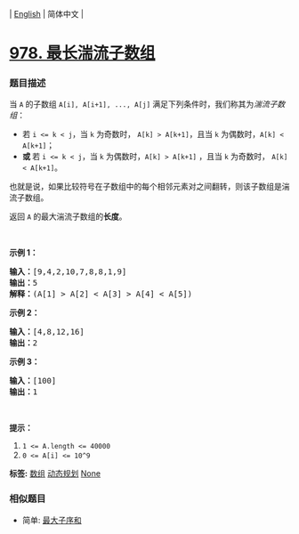 | [English](README_EN.md) | 简体中文 |

# [978. 最长湍流子数组](https://leetcode-cn.com/problems/longest-turbulent-subarray)
 ### 题目描述
<p>当 <code>A</code>&nbsp;的子数组&nbsp;<code>A[i], A[i+1], ..., A[j]</code>&nbsp;满足下列条件时，我们称其为<em>湍流子数组</em>：</p>

<ul>
	<li>若&nbsp;<code>i &lt;= k &lt; j</code>，当 <code>k</code>&nbsp;为奇数时，&nbsp;<code>A[k] &gt; A[k+1]</code>，且当 <code>k</code> 为偶数时，<code>A[k] &lt; A[k+1]</code>；</li>
	<li><strong>或 </strong>若&nbsp;<code>i &lt;= k &lt; j</code>，当 <code>k</code> 为偶数时，<code>A[k] &gt; A[k+1]</code>&nbsp;，且当 <code>k</code>&nbsp;为奇数时，&nbsp;<code>A[k] &lt; A[k+1]</code>。</li>
</ul>

<p>也就是说，如果比较符号在子数组中的每个相邻元素对之间翻转，则该子数组是湍流子数组。</p>

<p>返回 <code>A</code> 的最大湍流子数组的<strong>长度</strong>。</p>

<p>&nbsp;</p>

<p><strong>示例 1：</strong></p>

<pre><strong>输入：</strong>[9,4,2,10,7,8,8,1,9]
<strong>输出：</strong>5
<strong>解释：</strong>(A[1] &gt; A[2] &lt; A[3] &gt; A[4] &lt; A[5])
</pre>

<p><strong>示例 2：</strong></p>

<pre><strong>输入：</strong>[4,8,12,16]
<strong>输出：</strong>2
</pre>

<p><strong>示例 3：</strong></p>

<pre><strong>输入：</strong>[100]
<strong>输出：</strong>1
</pre>

<p>&nbsp;</p>

<p><strong>提示：</strong></p>

<ol>
	<li><code>1 &lt;= A.length &lt;= 40000</code></li>
	<li><code>0 &lt;= A[i] &lt;= 10^9</code></li>
</ol>

**标签:**  [数组](https://leetcode-cn.com/tag/array) [动态规划](https://leetcode-cn.com/tag/dynamic-programming) [None](https://leetcode-cn.com/tag/sliding-window) 
 ### 相似题目
- 简单:	[最大子序和](https://leetcode-cn.com/problems/maximum-subarray) 
